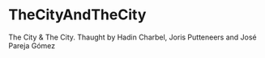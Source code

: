 # TheCityAndTheCity
The City &amp; The City.  Thaught by Hadin Charbel, Joris Putteneers and José Pareja Gómez
